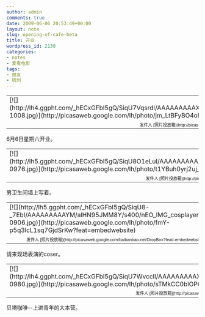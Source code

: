 ```yaml
---
author: admin
comments: true
date: 2009-06-06 20:53:49+00:00
layout: note
slug: opening-of-cafe-beta
title: 开业
wordpress_id: 2130
categories:
- notes
- 爱看电影
tags:
- 朋友
- 杭州
---
```


<table style="width:auto;" ><tr >
<td >[![](http://lh4.ggpht.com/_hECxGFbI5gQ/SiqU7VqsrdI/AAAAAAAAAXc/nPHmUEPkgsc/s400/nEO_IMG_nihgt-1008.jpg)](http://picasaweb.google.com/lh/photo/jm_LtBFyBO4oKgpWYiDzBQ?feat=embedwebsite)
</td></tr><tr >
<td style="font-family:arial,sans-serif; font-size:11px; text-align:right" >发件人 [照片投放箱](http://picasaweb.google.com/baibanbao.net/DropBox?feat=embedwebsite)
</td></tr></table>

6月6日星期六开业。

<table style="width:auto;" ><tr >
<td >[![](http://lh5.ggpht.com/_hECxGFbI5gQ/SiqU8O1eLuI/AAAAAAAAAX0/G99MmUuoR4E/s400/nEO_IMG_toilet-0976.jpg)](http://picasaweb.google.com/lh/photo/t1YBuh0yrj2uj_BOiA1gXQ?feat=embedwebsite)
</td></tr><tr >
<td style="font-family:arial,sans-serif; font-size:11px; text-align:right" >发件人 [照片投放箱](http://picasaweb.google.com/baibanbao.net/DropBox?feat=embedwebsite)
</td></tr></table>

男卫生间墙上写着。

<table style="width:auto;" ><tr >
<td >[![](http://lh5.ggpht.com/_hECxGFbI5gQ/SiqU8-_7EbI/AAAAAAAAAYM/alHN95JMM8Y/s400/nEO_IMG_cosplayer-0906.jpg)](http://picasaweb.google.com/lh/photo/fmY-p5q3lcL1sq7GjdSrKw?feat=embedwebsite)
</td></tr><tr >
<td style="font-family:arial,sans-serif; font-size:11px; text-align:right" >发件人 [照片投放箱](http://picasaweb.google.com/baibanbao.net/DropBox?feat=embedwebsite)
</td></tr></table>

请来现场表演的coser。

<table style="width:auto;" ><tr >
<td >[![](http://lh4.ggpht.com/_hECxGFbI5gQ/SiqU7WvcclI/AAAAAAAAAXs/L5C91PjDrqg/s400/nEO_IMG_mayi-0980.jpg)](http://picasaweb.google.com/lh/photo/sTMkCC0blOP67z0fs9jfZw?feat=embedwebsite)
</td></tr><tr >
<td style="font-family:arial,sans-serif; font-size:11px; text-align:right" >发件人 [照片投放箱](http://picasaweb.google.com/baibanbao.net/DropBox?feat=embedwebsite)
</td></tr></table>

贝塔咖啡--上进青年的大本营。


